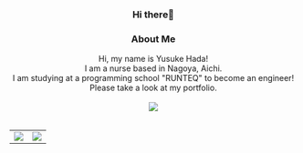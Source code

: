 ### <div align="center">Hi there👋</div>

### <div align="center">About Me</div>

<div align="center">Hi, my name is Yusuke Hada!</div>
<div align="center">I am a nurse based in Nagoya, Aichi. </div>
<div align="center">I am studying at a programming school "RUNTEQ" to become an engineer!</div>
<div align="center">Please take a look at my portfolio.</div>
<br>

<div align="center">
  <img src="http://github-profile-summary-cards.vercel.app/api/cards/profile-details?username=yusuke-hada&theme=github">
</div>
<br>
<table align="center">
  <tr>
    <td><img src="https://github-readme-stats.vercel.app/api/top-langs?username=yusuke-hada&show_icons=true&locale=en&layout=compact"　width="50%" height="auto"></td>
    <td><img src="https://skillicons.dev/icons?i=html,css,js,ruby,rails,bootstrap,tailwind"　width="50%" height="auto"></td>
  <tr>
</table>

